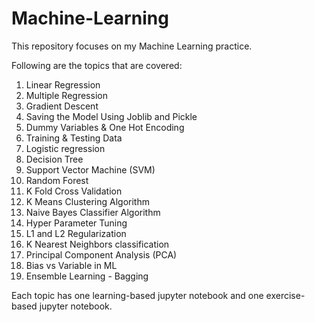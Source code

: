 # Machine-Learning

This repository focuses on my Machine Learning practice.

Following are the topics that are covered:
1. Linear Regression
2. Multiple Regression
3. Gradient Descent
4. Saving the Model Using Joblib and Pickle
5. Dummy Variables & One Hot Encoding
6. Training & Testing Data
7. Logistic regression
8. Decision Tree
9. Support Vector Machine (SVM)
10. Random Forest
11. K Fold Cross Validation
12. K Means Clustering Algorithm
13. Naive Bayes Classifier Algorithm
14. Hyper Parameter Tuning
15. L1 and L2 Regularization
16. K Nearest Neighbors classification
17. Principal Component Analysis (PCA)
18. Bias vs Variable in ML
19. Ensemble Learning - Bagging

Each topic has one learning-based jupyter notebook and one exercise-based jupyter notebook.
